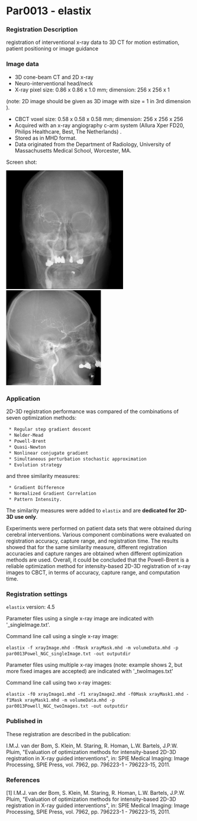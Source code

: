 # Par0013 - elastix

###  Registration Description
registration of interventional x-ray data to 3D CT for motion estimation, patient positioning or image guidance	

###  Image data

* 3D cone-beam CT and 2D x-ray
* Neuro-interventional head/neck
* X-ray pixel size: 0.86 x 0.86 x 1.0 mm; dimension: 256 x 256 x 1

(note: 2D image should be given as 3D image with size = 1 in 3rd dimension ).

* CBCT voxel size: 0.58 x 0.58 x 0.58 mm; dimension: 256 x 256 x 256
* Acquired with an x-ray angiography c-arm system (Allura Xper FD20, Philips Healthcare, Best, The Netherlands) .
* Stored as in MHD format.
* Data originated from the Department of Radiology, University of Massachusetts Medical School, Worcester, MA.

Screen shot:

![alt-text](Screenshot_x-ray.jpg)![alt-text](Screenshot_x-ray_lat.jpg)

###  Application

2D-3D registration performance was compared of the combinations of seven optimization methods:


     * Regular step gradient descent
     * Nelder-Mead
     * Powell-Brent
     * Quasi-Newton
     * Nonlinear conjugate gradient
     * Simultaneous perturbation stochastic approximation
     * Evolution strategy


and three similarity measures:


     * Gradient Difference
     * Normalized Gradient Correlation
     * Pattern Intensity.


The similarity measures were added to `elastix` and are **dedicated for 2D-3D use only**.

Experiments were performed on patient data sets that were obtained during cerebral interventions. Various component combinations were evaluated on registration accuracy, capture range, and registration time. The results showed that for the same similarity measure, different registration accuracies and capture ranges are obtained when different optimization methods are used. Overall, it could be concluded that the Powell-Brent is a reliable optimization method for intensity-based 2D-3D registration of x-ray images to CBCT, in terms of accuracy, capture range, and computation time.

###  Registration settings

`elastix` version: 4.5

Parameter files using a single x-ray image are indicated with '_singleImage.txt'.

Command line call using a single x-ray image:

    elastix -f xrayImage.mhd -fMask xrayMask.mhd -m volumeData.mhd -p par0013Powel_NGC_singleImage.txt -out outputdir


Parameter files using multiple x-ray images (note: example shows 2, but more fixed images are accepted) are indicated with '_twoImages.txt'

Command line call using two x-ray images:


    elastix -f0 xrayImage1.mhd -f1 xrayImage2.mhd -f0Mask xrayMask1.mhd -f1Mask xrayMask1.mhd -m volumeData.mhd -p par0013Powell_NGC_twoImages.txt -out outputdir


###  Published in

These registration are described in the publication:

I.M.J. van der Bom, S. Klein, M. Staring, R. Homan, L.W. Bartels, J.P.W. Pluim, "Evaluation of optimization methods for intensity-based 2D-3D registration in X-ray guided interventions", in: SPIE Medical Imaging: Image Processing, SPIE Press, vol. 7962, pp. 796223-1 - 796223-15, 2011.

###  References

[1] I.M.J. van der Bom, S. Klein, M. Staring, R. Homan, L.W. Bartels, J.P.W. Pluim, "Evaluation of optimization methods for intensity-based 2D-3D registration in X-ray guided interventions", in: SPIE Medical Imaging: Image Processing, SPIE Press, vol. 7962, pp. 796223-1 - 796223-15, 2011.
